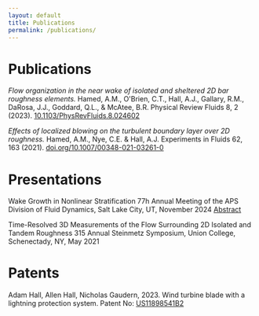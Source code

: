```yaml
---
layout: default
title: Publications
permalink: /publications/
---
```


# Publications

_Flow organization in the near wake of isolated and sheltered 2D bar roughness elements._
Hamed, A.M., O'Brien, C.T., Hall, A.J., Gallary, R.M., DaRosa, J.J., Goddard, Q.L., & McAtee, B.R.
Physical Review Fluids 8, 2 (2023). <a href="10.1103/PhysRevFluids.8.024602">10.1103/PhysRevFluids.8.024602</a>

_Effects of localized blowing on the turbulent boundary layer over 2D roughness._
Hamed, A.M., Nye, C.E. & Hall, A.J.
Experiments in Fluids 62, 163 (2021). <a href="doi.org/10.1007/00348-021-03261-0">doi.org/10.1007/00348-021-03261-0</a>

# Presentations
Wake Growth in Nonlinear Stratification
77h Annual Meeting of the APS Division of Fluid Dynamics, Salt Lake City, UT, November 2024 <a href="https://meetings.aps.org/Meeting/DFD24/Session/L28.3">Abstract</a>

Time-Resolved 3D Measurements of the Flow Surrounding 2D Isolated and Tandem Roughness
315 Annual Steinmetz Symposium, Union College, Schenectady, NY, May 2021

# Patents
Adam Hall, Allen Hall, Nicholas Gaudern, 2023. Wind turbine blade with a lightning protection system. Patent No: <a href="https://patents.google.com/patent/US11898541B2">US11898541B2</a>
